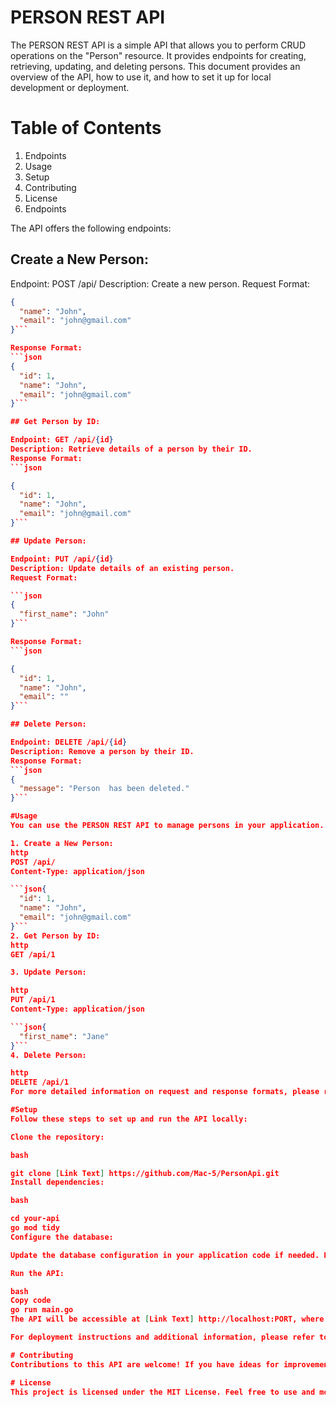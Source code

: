 # PERSON REST API

The PERSON REST API is a simple API that allows you to perform CRUD operations on the "Person" resource. It provides endpoints for creating, retrieving, updating, and deleting persons. This document provides an overview of the API, how to use it, and how to set it up for local development or deployment.

# Table of Contents
1. Endpoints
2. Usage
3. Setup
4. Contributing
5. License
6. Endpoints

The API offers the following endpoints:

## Create a New Person:

Endpoint: POST /api/
Description: Create a new person.
Request Format:

```json
{
  "name": "John",
  "email": "john@gmail.com"
}```

Response Format:
```json
{
  "id": 1,
  "name": "John",
  "email": "john@gmail.com"
}```

## Get Person by ID:

Endpoint: GET /api/{id}
Description: Retrieve details of a person by their ID.
Response Format:
```json

{
  "id": 1,
  "name": "John",
  "email": "john@gmail.com"
}```

## Update Person:

Endpoint: PUT /api/{id}
Description: Update details of an existing person.
Request Format:

```json
{
  "first_name": "John"
}```

Response Format:
```json

{
  "id": 1,
  "name": "John",
  "email": ""
}```

## Delete Person:

Endpoint: DELETE /api/{id}
Description: Remove a person by their ID.
Response Format:
```json
{
  "message": "Person  has been deleted."
}```

#Usage
You can use the PERSON REST API to manage persons in your application. Below are some sample usages:

1. Create a New Person:
http
POST /api/
Content-Type: application/json

```json{
  "id": 1,
  "name": "John",
  "email": "john@gmail.com"
}```
2. Get Person by ID:
http
GET /api/1

3. Update Person:

http
PUT /api/1
Content-Type: application/json

```json{
  "first_name": "Jane"
}```
4. Delete Person:

http
DELETE /api/1
For more detailed information on request and response formats, please refer to the API Documentation.

#Setup
Follow these steps to set up and run the API locally:

Clone the repository:

bash

git clone [Link Text] https://github.com/Mac-5/PersonApi.git
Install dependencies:

bash

cd your-api
go mod tidy
Configure the database:

Update the database configuration in your application code if needed. Ensure that the database server is running.

Run the API:

bash
Copy code
go run main.go
The API will be accessible at [Link Text] http://localhost:PORT, where PORT is the port specified in your configuration.

For deployment instructions and additional information, please refer to the API Documentation.

# Contributing
Contributions to this API are welcome! If you have ideas for improvements or new features, please open an issue or submit a pull request.

# License
This project is licensed under the MIT License. Feel free to use and modify the code as needed.